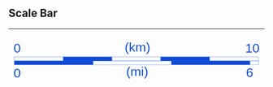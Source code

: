 ## Scale Bar

----



<svg id="svg2212" xmlns:rdf="http://www.w3.org/1999/02/22-rdf-syntax-ns#" xmlns="http://www.w3.org/2000/svg" height="100%" width="100%" version="1.0" xmlns:cc="http://creativecommons.org/ns#" xmlns:dc="http://purl.org/dc/elements/1.1/" viewBox="0 0 400 75">
 <metadata id="metadata2217">
  <rdf:RDF>
   <cc:Work rdf:about="">
    <dc:format>image/svg+xml</dc:format>
    <dc:type rdf:resource="http://purl.org/dc/dcmitype/StillImage"/>
    <dc:title/>
   </cc:Work>
  </rdf:RDF>
 </metadata>
 <g id="layer18">
  <g id="g4882" transform="translate(-3,0)">
   <g id="g4908" transform="translate(4,-1)">
    <g id="g4863" stroke-linejoin="miter" stroke-dashoffset="0" stroke="#0f4ad3" stroke-linecap="butt" stroke-miterlimit="4" stroke-dasharray="none">
     <rect id="rect5400" height="6.1375" width="122.71" y="39.316" x="131.05" stroke-width="0.32402" fill="#FFF"/>
     <rect id="rect5404" height="6.2062" width="122.71" y="39.248" x="8.1263" stroke-width="0.32447" fill="#0f4ad3"/>
     <rect id="rect5408" height="6.2062" width="122.71" y="39.248" x="253.74" stroke-width="0.32402" fill="#0f4ad3"/>
     <rect id="rect5412" height="6.25" width="13.117" y="39.206" x="376.4" stroke-width="0.32053" fill="#FFF"/>
     <rect id="rect5402" height="6.1369" width="76.248" y="33.091" x="84.47" stroke-width="0.32402" fill="#0f4ad3"/>
     <rect id="rect5406" height="6.1342" width="76.245" y="33.08" x="8.0927" stroke-width="0.32402" fill="#FFF"/>
     <rect id="rect5410" height="6.1342" width="76.245" y="33.08" x="160.7" stroke-width="0.32402" fill="#FFF"/>
     <rect id="rect5414" height="6.1369" width="76.248" y="33.091" x="237.03" stroke-width="0.32402" fill="#0f4ad3"/>
     <rect id="rect5418" height="6.1342" width="76.245" y="33.08" x="313.27" stroke-width="0.32402" fill="#FFF"/>
    </g>
    <g id="g7510" fill-opacity="0.98431373" fill="#0f4ad2" transform="matrix(1.6200859,0,0,1.6200859,-401.39859,-1381.8661)">
     <text id="text5422" xml:space="preserve" transform="scale(1.0299372,0.970933)" y="895.37384" x="244.70485"><tspan id="tspan5424" fill-opacity="0.98431373" y="895.37384" x="244.70485" font-size="12px" font-family="Arial" fill="#0f4ad2">0</tspan></text>
     <text id="text5426" xml:space="preserve" font-size="12px" transform="scale(1.0299372,0.970933)" y="895.37384" x="461.71057"><tspan id="tspan5428" fill-opacity="0.98431373" y="895.37384" x="461.71057" font-family="Arial" fill="#0f4ad2">10</tspan></text>
     <text id="text5430" xml:space="preserve" transform="scale(1.0299372,0.970933)" y="894.18579" x="348.75418"><tspan id="tspan5432" fill-opacity="0.98431373" y="894.18579" x="348.75418" font-size="12px" font-family="Arial" fill="#0f4ad2">(km)</tspan></text>
    </g>
    <g id="g4874" font-size="19.44103050000000010px" fill="#0f4ad3">
     <text id="text7448" xml:space="preserve" transform="scale(1.0299372,0.970933)" y="66.871292" x="6.7886419"><tspan id="tspan7450" y="66.871292" x="6.7886419" font-family="Arial" fill="#0f4ad3">0</tspan></text>
     <text id="text7452" xml:space="preserve" transform="scale(1.0299372,0.970933)" y="66.281364" x="359.44098"><tspan id="tspan7454" y="66.281364" x="359.44098" font-family="Arial" fill="#0f4ad3">6</tspan></text>
     <text id="text7456" xml:space="preserve" transform="scale(1.0299372,0.970933)" y="64.946648" x="177.59662"><tspan id="tspan7458" y="64.946648" x="177.59662" font-family="Arial" fill="#0f4ad3">(mi)</tspan></text>
    </g>
   </g>
  </g>
 </g>
</svg>
